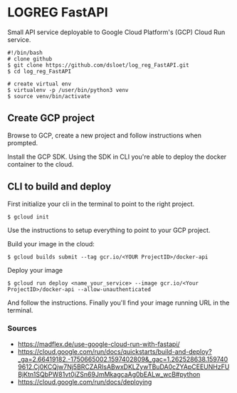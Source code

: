 # LOGREG FastAPI
Small API service deployable to Google Cloud Platform's (GCP) Cloud Run service.

```shell
#!/bin/bash
# clone github
$ git clone https://github.com/dsloet/log_reg_FastAPI.git
$ cd log_reg_FastAPI

# create virtual env
$ virtualenv -p /user/bin/python3 venv
$ source venv/bin/activate

```

## Create GCP project

Browse to GCP, create a new project and follow instructions when prompted.

Install the GCP SDK. Using the SDK in CLI you're able to deploy the docker container to the cloud.

## CLI to build and deploy

First initialize your cli in the terminal to point to the right project.

```shell
$ gcloud init
```
Use the instructions to setup everything to point to your GCP project.

Build your image in the cloud:
```shell
$ gcloud builds submit --tag gcr.io/<YOUR ProjectID>/docker-api
```

Deploy your image
```shell
$ gcloud run deploy <name_your_service> --image gcr.io/<Your ProjectID>/docker-api --allow-unauthenticated
```
And follow the instructions. Finally you'll find your image running URL in the terminal.

### Sources
- https://madflex.de/use-google-cloud-run-with-fastapi/
- https://cloud.google.com/run/docs/quickstarts/build-and-deploy?_ga=2.66419182.-1750665002.1597402809&_gac=1.262528638.1597409612.Cj0KCQjw7Nj5BRCZARIsABwxDKLZywTBuDA0cZYApCEEUNHzFUBjKtn1SQbPW81vt0jZSn69JmMkagcaAg0bEALw_wcB#python
- https://cloud.google.com/run/docs/deploying

